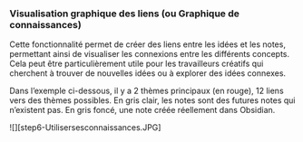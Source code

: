 ### Visualisation graphique des liens (ou Graphique de connaissances)

Cette fonctionnalité permet de créer des liens entre les idées et les notes, permettant ainsi de visualiser les connexions entre les différents concepts. Cela peut être particulièrement utile pour les travailleurs créatifs qui cherchent à trouver de nouvelles idées ou à explorer des idées connexes.

Dans l’exemple ci-dessous, il y a 2 thèmes principaux (en rouge), 12 liens vers des thèmes possibles. En gris clair, les notes sont des futures notes qui n’existent pas. En gris foncé, une note créée réellement dans Obsidian.

![][step6-Utilisersesconnaissances.JPG]